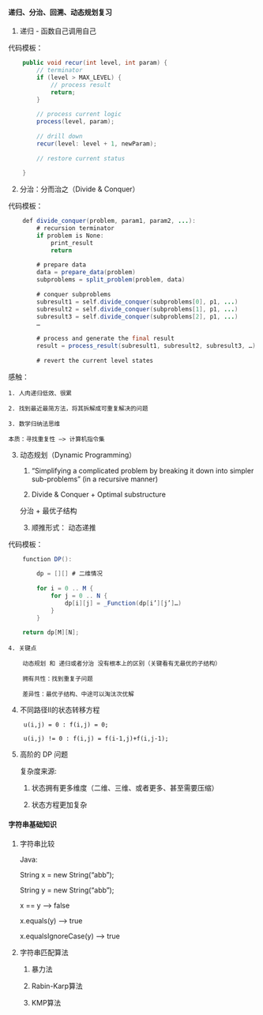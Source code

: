 #### 递归、分治、回溯、动态规划复习


1. 递归 - 函数自己调用自己

代码模板：

```java
	public void recur(int level, int param) { 
		// terminator 
		if (level > MAX_LEVEL) { 
			// process result 
			return; 
		} 
		
		// process current logic 
		process(level, param); 
		
		// drill down 
		recur(level: level + 1, newParam); 
		
		// restore current status 
 
	}
```
	

2. 分治：分而治之（Divide & Conquer）

代码模板：

```java
	def divide_conquer(problem, param1, param2, ...): 
		# recursion terminator 
		if problem is None: 
			print_result 
			return 
			
		# prepare data 
		data = prepare_data(problem) 
		subproblems = split_problem(problem, data) 
		
		# conquer subproblems 
		subresult1 = self.divide_conquer(subproblems[0], p1, ...) 
		subresult2 = self.divide_conquer(subproblems[1], p1, ...) 
		subresult3 = self.divide_conquer(subproblems[2], p1, ...) 
		… 
		
		# process and generate the final result 
		result = process_result(subresult1, subresult2, subresult3, …) 
 
		# revert the current level states
```

感触：

	1. 人肉递归低效、很累

	2. 找到最近最简方法，将其拆解成可重复解决的问题

	3. 数学归纳法思维

	本质：寻找重复性 —> 计算机指令集


3. 动态规划（Dynamic Programming）

	1. “Simplifying a complicated problem by breaking it down into simpler sub-problems” (in a recursive manner)

	2. Divide & Conquer + Optimal substructure 
	
	分治 + 最优子结构

	3. 顺推形式： 动态递推
	
	
代码模板：

```java
	function DP(): 
	
		dp = [][] # 二维情况 
		
		for i = 0 .. M { 
			for j = 0 .. N { 
				dp[i][j] = _Function(dp[i’][j’]…) 
			} 
		} 
		
	return dp[M][N];
```

	4. 关键点
	
		动态规划 和 递归或者分治 没有根本上的区别（关键看有无最优的子结构） 
		
		拥有共性：找到重复子问题
		
		差异性：最优子结构、中途可以淘汰次优解

		
4. 不同路径Ⅱ的状态转移方程

		u(i,j) = 0 : f(i,j) = 0;
		
		u(i,j) != 0 : f(i,j) = f(i-1,j)+f(i,j-1);
		
		
5. 高阶的 DP 问题

	复杂度来源:
	
	1. 状态拥有更多维度（二维、三维、或者更多、甚至需要压缩）

	2. 状态方程更加复杂
   
   
#### 字符串基础知识

1. 字符串比较

	Java:
	
	String x = new String(“abb”);
	
	String y = new String(“abb”);
	
	x == y —-> false
	
	x.equals(y) —-> true
	
	x.equalsIgnoreCase(y) —-> true
	

2. 字符串匹配算法

	1. 暴力法
	
	2. Rabin-Karp算法
	
	3. KMP算法
		
